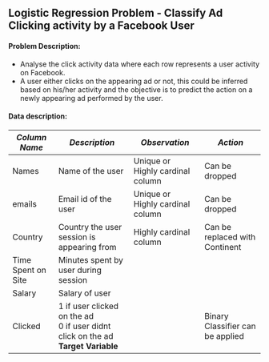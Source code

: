 ## Logistic Regression Problem - Classify Ad Clicking activity by a Facebook User


#### Problem Description:
- Analyse the click activity data where each row represents a user activity on Facebook.
- A user either clicks on the appearing ad or not, this could be inferred based on his/her activity and the objective is to predict the action on a newly appearing ad performed by the user.

#### Data description:
| _Column Name_| _Description_ | _Observation_ | _Action_ | 
| -           | -           | -           | - |
| Names | Name of the user | Unique or Highly cardinal column| Can be dropped | 
| emails | Email id of the user | Unique or Highly cardinal column| Can be dropped |
| Country | Country the user session is appearing from | Highly cardinal column| Can be replaced with Continent |
| Time Spent on Site | Minutes spent by user during session | | |
| Salary | Salary of user | | |
| Clicked | 1 if user clicked on the ad <br> 0 if user didnt click on the ad <br> **Target Variable** | | Binary Classifier can be applied|



